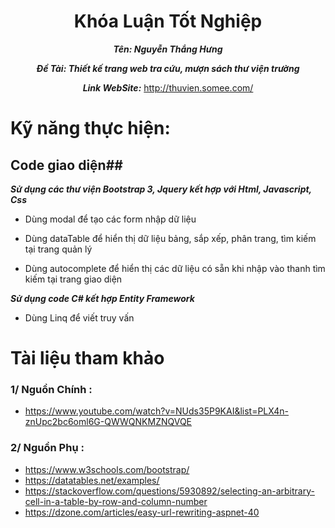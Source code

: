 <div align="center"> 
 
 #                     Khóa Luận Tốt Nghiệp 
 

***Tên: Nguyễn Thắng Hưng***

***Đề Tài: Thiết kế trang web tra cứu, mượn sách thư viện trường***

***Link WebSite:*** http://thuvien.somee.com/

 </div>
 
 # Kỹ năng thực hiện:
 
 ## Code giao diện##
 
 ***Sử dụng các thư viện Bootstrap 3, Jquery kết hợp với Html, Javascript, Css***
 
 - Dùng modal để tạo các form nhập dữ liệu
 
 - Dùng dataTable để hiển thị dữ liệu bảng, sắp xếp, phân trang, tìm kiếm tại trang quản lý
 
 - Dùng autocomplete để hiển thị các dữ liệu có sẵn khi nhập vào thanh tìm kiếm tại trang giao diện

***Sử dụng code C# kết hợp Entity Framework***

- Dùng Linq để viết truy vấn

# Tài liệu tham khảo

 ### 1/ Nguồn Chính :
 - https://www.youtube.com/watch?v=NUds35P9KAI&list=PLX4n-znUpc2bc6oml6G-QWWQNKMZNQVQE
 
 ### 2/ Nguồn Phụ :
 - https://www.w3schools.com/bootstrap/
 - https://datatables.net/examples/
 - https://stackoverflow.com/questions/5930892/selecting-an-arbitrary-cell-in-a-table-by-row-and-column-number
 - https://dzone.com/articles/easy-url-rewriting-aspnet-40

